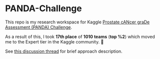 # PANDA-Challenge

This repo is my research workspace for Kaggle [Prostate cANcer graDe Assessment (PANDA) Challenge](https://www.kaggle.com/c/prostate-cancer-grade-assessment).

As a result of this, I took **17th place** of **1010 teams** (**top %2**) which moved me to the Expert tier in the Kaggle community. 🎉

See [this discussion thread](https://www.kaggle.com/c/prostate-cancer-grade-assessment/discussion/169178) for brief approach description.
